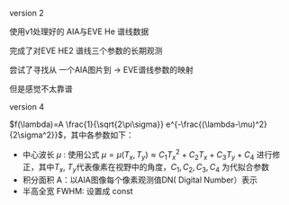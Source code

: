 version 2

使用v1处理好的 AIA与EVE He 谱线数据

完成了对EVE HE2 谱线三个参数的长期观测

尝试了寻找从 一个AIA图片到 -> EVE谱线参数的映射

但是感觉不太靠谱

 





version 4



$f(\lambda)=A \frac{1}{\sqrt{2\pi\sigma}} e^{-\frac{(\lambda-\mu)^2}{2\sigma^2}}$，其中各参数如下：

- 中心波长 $\mu$ : 使用公式 $\mu=\mu(T_x,T_y) \approx C_1 T_x^2+ C_2 T_x +C_3 T_y+C_4$ 进行修正，其中$T_x, \ T_y$代表像素在视野中的角度，$C_1,C_2,C_3,C_4$ 为代拟合参数
- 积分面积 A：以AIA图像每个像素观测值DN( Digital Number）表示
- 半高全宽 FWHM: 设置成 const